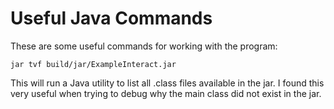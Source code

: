 # Useful Java Commands

These are some useful commands for working with the program:


`jar tvf build/jar/ExampleInteract.jar`

This will run a Java utility to list all .class files available in the jar. I found this very useful when trying to debug why the main class did not exist in the jar.